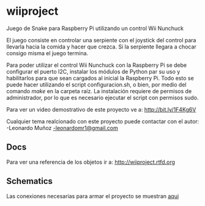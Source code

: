 wiiproject
==========
Juego de Snake para Raspberry Pi utilizando un control Wii Nunchuck

El juego consiste en controlar una serpiente con el joystick del control para llevarla hacia la comida y hacer que crezca. Si la serpiente llegara a chocar consigo misma el juego termina.

Para poder utilizar el control Wii Nunchuck con la Raspberry Pi se debe configurar el puerto I2C, instalar los módulos de Python par su uso y habilitarlos para que sean cargados al inicial la Raspberry Pi. Todo esto se puede hacer utilizando el script configuracion.sh, o bien, por medio del comando *make* en la carpeta raíz. La instalación requiere de permisos de administrador, por lo que es necesario ejecutar el script con permisos sudo.

Para ver un video demostrativo de este proyecto ve a:
http://bit.ly/1F4Kg6V

Cualquier tema realcionado con este proyecto puede contactar con el autor:
-Leonardo Muñoz
-leonardomr1@gmail.com

Docs
----
Para ver una referencia de los objetos ir a: http://wiiproject.rtfd.org

Schematics
----------
Las conexiones necesarias para armar el proyecto se muestran [aqui](schematics/)
